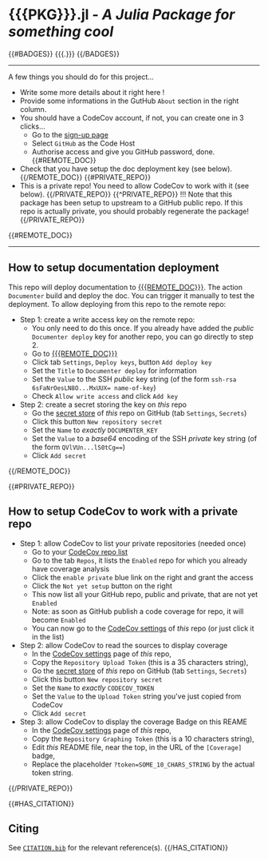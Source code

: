 <!-- 
Note: even if this package is configured to use a GitHub repo name
of the form PACKAGE (and *not* PACKAGE.jl), we still use the form
PACKAGE.jl for the main title of the README.
It is recommended to keep this convention as this is what users may
google for... (likewise for the sitename of the documentation)
-->

# {{{PKG}}}.jl - *A Julia Package for something cool*

{{#BADGES}}
{{{.}}}
{{/BADGES}}

---

A few things you should do for this project...
* Write some more details about it right here !
* Provide some informations in the GutHub `About` section in the right column.
* You should have a CodeCov account, if not, you can create one in 3 clicks...
    * Go to the [sign-up page](https://about.codecov.io/sign-up/)
    * Select `GitHub` as the Code Host
    * Authorise access and give you GitHub password, done.
{{#REMOTE_DOC}}
* Check that you have setup the doc deployment key (see below).
{{/REMOTE_DOC}}
{{#PRIVATE_REPO}}
* This is a private repo! You need to allow CodeCov to work with it (see below).
{{/PRIVATE_REPO}}
{{^PRIVATE_REPO}}
!!! Note that this package has been setup to upstream to a GitHub public repo.
If this repo is actually private, you should probably regenerate the package!
{{/PRIVATE_REPO}}

<!-- 
Some note to clean-up
* The Badge Doc:Stable will link to 404 until you have published at last one release (right column)
* The Badge Doc:Dev link to 404 until you have run it MANUALLY 
    * Todo add comments in Documenter.yml to enable on main commit (but explain that it cost minutes...)
    * In the doc setup, provite link to e.g. https://github.com/ylvain/Pk2.jl/actions/workflows/Documenter.yml
    * Run the doc manully to check deployment...
    * Explain that once deployed, the doc still need to be published by GitHub to the github.io site (wait or go see in the https://github.com/ylvain/PkDoc/deployments if it is publised)
* The Tests and Coverage run for each commit on `main`, for each pull request to `main` and can also be run manually
* The documentation has "Edit on GitHub" that links to https://github.com/ylvain/Pk2.jl/blob/master/docs/src/index.md#. master is not the correct branch... Links works but only because GitHub redirect to main
* Add some lines of codes in /src and some testset in /runtests, allows to check better doc and coverage
* If deploy doc to SAME repo, but as section telling how to enable GitPages on gh-pages (only after first run of documentation otherwise the bransh gh-pages is not yet created)
 -->


{{#REMOTE_DOC}}

---

<!-- START OF HOW-TO SECTION - YOU SHOULD DELETE THIS -->
## How to setup documentation deployment
This repo will deploy documentation to [{{{REMOTE_DOC}}}]({{{REMOTE_DOC_URL}}}).
The action `Documenter` build and deploy the doc.
You can trigger it manually to test the deployment.
To allow deploying from this repo to the remote repo:
* Step 1: create a write access key on the remote repo:
    * You only need to do this once. If you already have added the *public* `Documenter deploy` key for another repo, you can go directly to step 2.
    * Go to [{{{REMOTE_DOC}}}]({{{REMOTE_DOC_URL}}})
    * Click tab `Settings`, `Deploy keys`, button `Add deploy key`
    * Set the `Title` to `Documenter deploy` for information
    * Set the `Value` to the SSH *public* key string (of the form `ssh-rsa 6sFaNrOesLN8O...MxUUX= name-of-key`)
    * Check `Allow write access` and click `Add key`
* Step 2: create a secret storing the key on *this* repo
    * Go the [secret store]({{{GITHUB_PKG_SETTING_SECRETS}}}) of *this* repo on GitHub (tab `Settings`, `Secrets`)
    * Click this button `New repository secret` 
    * Set the `Name` to *exactly* `DOCUMENTER_KEY`
    * Set the `Value` to a *base64* encoding of the SSH *private* key string (of the form `QVlVUn...lS0tCg==`)
    * Click `Add secret`
<!-- END OF HOW-TO SECTION -->
{{/REMOTE_DOC}}


{{#PRIVATE_REPO}}
<!-- START OF HOW-TO SECTION - YOU SHOULD DELETE THIS -->
## How to setup CodeCov to work with a private repo
* Step 1: allow CodeCov to list your private repositories (needed once)
    * Go to your [CodeCov repo list]({{{CODECOV_HOME}}})
    * Go to the tab `Repos`, it lists the `Enabled` repo for which you already have coverage analysis
    * Click the `enable private` blue link on the right and grant the access
    * Click the `Not yet setup` button on the right
    * This now list all your GitHub repo, public and private, that are not yet `Enabled`
    * Note: as soon as GitHub publish a code coverage for repo, it will become `Enabled`
    * You can now go to the [CodeCov settings]({{{CODECOV_PKG_SETTING}}}) of *this* repo (or just click it in the list)
* Step 2: allow CodeCov to read the sources to display coverage
    * In the [CodeCov settings]({{{CODECOV_PKG_SETTING}}}) page of *this* repo,
    * Copy the `Repository Upload Token` (this is a 35 characters string),
    * Go the [secret store]({{{GITHUB_PKG_SETTING_SECRETS}}}) of *this* repo on GitHub (tab `Settings`, `Secrets`)
    * Click this button `New repository secret` 
    * Set the `Name` to *exactly* `CODECOV_TOKEN`
    * Set the `Value` to the `Upload Token` string you've just copied from CodeCov
    * Click `Add secret`
* Step 3: allow CodeCov to display the coverage Badge on this REAME
    * In the [CodeCov settings]({{{CODECOV_PKG_SETTING}}}) page of *this* repo,
    * Copy the `Repository Graphing Token` (this is a 10 characters string),
    * Edit *this* README file, near the top, in the URL of the `[Coverage]` badge,
    * Replace the placeholder `?token=SOME_10_CHARS_STRING` by the actual token string.
<!-- END OF HOW-TO SECTION -->
{{/PRIVATE_REPO}}

{{#HAS_CITATION}}
## Citing

See [`CITATION.bib`](CITATION.bib) for the relevant reference(s).
{{/HAS_CITATION}}
